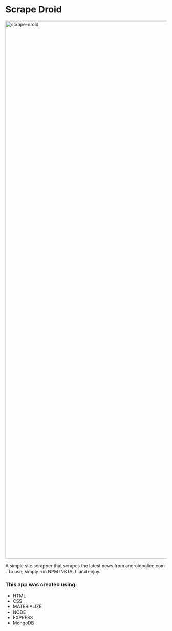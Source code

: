 # Scrape Droid

<img width="1680" alt="scrape-droid" src="https://user-images.githubusercontent.com/46907256/66527970-ccfa7880-eac3-11e9-9048-7a937d789aab.png">


<p> A simple site scrapper that scrapes the latest news from androidpolice.com . To use, simply run NPM INSTALL and enjoy.</p>

<h3>This app was created using:</h3>
<ul>
  <li>HTML</li>
  <li>CSS</li>
  <li>MATERIALIZE</li>
  <li>NODE</li>
  <li>EXPRESS</li>
  <li>MongoDB</li>
</ul>
